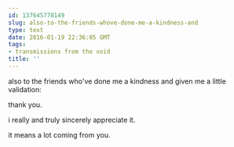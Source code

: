 ```yaml
---
id: 137645778149
slug: also-to-the-friends-whove-done-me-a-kindness-and
type: text
date: 2016-01-19 22:36:05 GMT
tags:
- transmissions from the void
title: ''
---
```


also to the friends who've done me a kindness and given me a little validation:

thank you.

i really and truly sincerely appreciate it.

it means a lot coming from you.